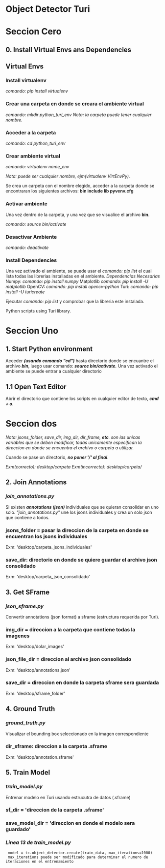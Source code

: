 # Object Detector Turi

# Seccion Cero

 ## 0. Install Virtual Envs ans Dependencies

 ## Virtual Envs
  ### Install virtualenv
  *comando: pip install virtualenv*
  ### Crear una carpeta en donde se creara el ambiente virtual
  *comando: mkdir python_turi_env*
  *Nota: la carpeta puede tener cualquier nombre.*
  ### Acceder a la carpeta
  *comando: cd python_turi_env*
  ### Crear ambiente virtual
  *comando: virtualenv name_env*  
  
  *Nota: puede ser cualquier nombre, ejm(virtualenv VirtEnvPy).*
  
  Se crea un carpeta con el nombre elegido, acceder a la carpeta donde se encontraran los siguientes archivos: **bin            include    lib        pyvenv.cfg**
  ### Activar ambiente
  Una vez dentro de la carpeta, y una vez que se visualice el archivo **bin**.
  
  *comando: source bin/activate*
  ### Desactivar Ambiente
  *comando: deactivate*
 
  ### Install Dependencies
  Una vez activado el ambiente, se puede usar el *comando: pip list* el cual lista todas las librerias installadas en el    ambiente.
  *Dependencias Necesarias*
  Numpy:
  *comando: pip install numpy*
  Matplotlib
  *comando: pip install -U matplotlib*
  OpenCV:
  *comando: pip install opencv-python* 
  Turi:
  *comando: pip install -U turicreate*
  
  Ejecutar *comando: pip list* y comprobar que la libreria este instalada.

Python scripts using Turi library.

# Seccion Uno
## 1. Start Python environment

Acceder ***(usando comando "cd")*** hasta directorio donde se encuantre el archivo ***bin***, luego usar comando: ***source bin/activate.***
Una vez activado el ambiente se puede entrar a cualquier directorio


## 1.1 Open Text Editor

 Abrir el directorio que contiene los scripts en cualquier editor de texto, ***cmd + o***.
 
 
# Seccion dos 
 *Nota: jsons_folder, save_dir, img_dir, dir_frame, **etc**. son las unicas variables que se deben modificar, todas unicamente especifican la direccion en donde se encuentra el archivo o carpeta a utilizar.*
 
Cuando se pase un directorio, ***no poner '/' al final***.
 
*Exm(correcto): desktop/carpeta*
*Exm(incorrecto): desktop/carpeta/*

## 2. Join Annotations
 
### *join_annotations.py*
Si existen ***annotations (json)*** individuales que se quieran consolidar en uno solo. *"join_annotations.py"* une los jsons individuales y crea un solo json que contiene a todos.
 
 ### jsons_folder = pasar la direccion de la carpeta en donde se encuentran los jsons individuales
 Exm: 'desktop/carpeta_jsons_individuales'
 ### save_dir: directorio en donde se quiere guardar el archivo json consolidado
 Exm: 'desktop/carpeta_json_consolidado' 
 
 
 ## 3. Get SFrame
 
 ### *json_sframe.py*
 Convertir annotations (json format) a sframe (estructura requerida por Turi).
 ### img_dir = direccion a la carpeta que contiene todas la imagenes
 Exm: 'desktop/dolar_images'
 ### json_file_dir = direccion al archivo json consolidado
 Exm: 'desktop/annotations.json'
 ### save_dir = direccion en donde la carpeta sframe sera guardada
 Exm: 'desktop/sframe_folder'
 
 
 ## 4. Ground Truth
 
 ### *ground_truth.py*
 Visualizar el bounding box seleccionado en la imagen correspondiente
 ### dir_sframe: direccion a la carpeta .sframe
 Exm: 'desktop/annotation.sframe'
 
 
 ## 5. Train Model
 
 ### *train_model.py*
 Entrenar modelo en Turi usando estrucutra de datos (.sframe)
 ### sf_dir = 'direccion de la carpeta .sframe'
 ### save_model_dir = 'direccion en donde el modelo sera guardado'
 ### *Linea 13 de train_model.py* 
     model = tc.object_detector.create(train_data, max_iterations=1000)
     max_iterations puede ser modificado para determinar el numero de iteraciones en el entrenamiento
